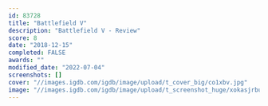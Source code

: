```yaml
---
id: 83728
title: "Battlefield V"
description: "Battlefield V - Review"
score: 8
date: "2018-12-15"
completed: FALSE
awards: ""
modified_date: "2022-07-04"
screenshots: []
cover: "//images.igdb.com/igdb/image/upload/t_cover_big/co1xbv.jpg"
image: "//images.igdb.com/igdb/image/upload/t_screenshot_huge/xokasjrbubfkqtnvy9p3.jpg"
---
```

